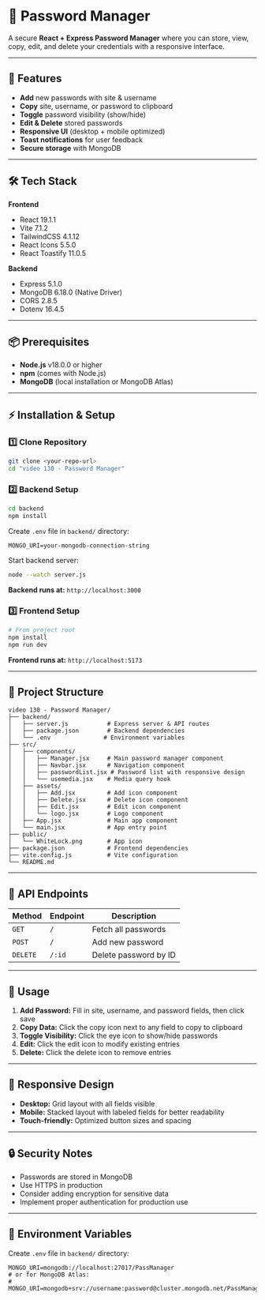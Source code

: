 # 🔑 Password Manager

A secure **React + Express Password Manager** where you can store, view, copy, edit, and delete your credentials with a responsive interface.

---

## 🚀 Features
- **Add** new passwords with site & username
- **Copy** site, username, or password to clipboard
- **Toggle** password visibility (show/hide)
- **Edit & Delete** stored passwords
- **Responsive UI** (desktop + mobile optimized)
- **Toast notifications** for user feedback
- **Secure storage** with MongoDB

---

## 🛠️ Tech Stack

**Frontend**
- React 19.1.1
- Vite 7.1.2
- TailwindCSS 4.1.12
- React Icons 5.5.0
- React Toastify 11.0.5

**Backend**
- Express 5.1.0
- MongoDB 6.18.0 (Native Driver)
- CORS 2.8.5
- Dotenv 16.4.5

---

## 📦 Prerequisites

- **Node.js** v18.0.0 or higher
- **npm** (comes with Node.js)
- **MongoDB** (local installation or MongoDB Atlas)

---

## ⚡ Installation & Setup

### 1️⃣ Clone Repository
```bash
git clone <your-repo-url>
cd "video 130 - Password Manager"
```

### 2️⃣ Backend Setup
```bash
cd backend
npm install
```

Create `.env` file in `backend/` directory:
```env
MONGO_URI=your-mongodb-connection-string
```

Start backend server:
```bash
node --watch server.js
```
**Backend runs at:** `http://localhost:3000`

### 3️⃣ Frontend Setup
```bash
# From project root
npm install
npm run dev
```
**Frontend runs at:** `http://localhost:5173`

---

## 📂 Project Structure

```
video 130 - Password Manager/
├── backend/
│   ├── server.js           # Express server & API routes
│   ├── package.json        # Backend dependencies
│   └── .env               # Environment variables
├── src/
│   ├── components/
│   │   ├── Manager.jsx     # Main password manager component
│   │   ├── Navbar.jsx      # Navigation component
│   │   ├── passwordList.jsx # Password list with responsive design
│   │   └── usemedia.jsx    # Media query hook
│   ├── assets/
│   │   ├── Add.jsx         # Add icon component
│   │   ├── Delete.jsx      # Delete icon component
│   │   ├── Edit.jsx        # Edit icon component
│   │   └── logo.jsx        # Logo component
│   ├── App.jsx             # Main app component
│   └── main.jsx            # App entry point
├── public/
│   └── WhiteLock.png       # App icon
├── package.json            # Frontend dependencies
├── vite.config.js          # Vite configuration
└── README.md
```

---

## 🔌 API Endpoints

| Method | Endpoint | Description |
|--------|----------|-------------|
| `GET` | `/` | Fetch all passwords |
| `POST` | `/` | Add new password |
| `DELETE` | `/:id` | Delete password by ID |

---

## 🎯 Usage

1. **Add Password:** Fill in site, username, and password fields, then click save
2. **Copy Data:** Click the copy icon next to any field to copy to clipboard
3. **Toggle Visibility:** Click the eye icon to show/hide passwords
4. **Edit:** Click the edit icon to modify existing entries
5. **Delete:** Click the delete icon to remove entries

---

## 📱 Responsive Design

- **Desktop:** Grid layout with all fields visible
- **Mobile:** Stacked layout with labeled fields for better readability
- **Touch-friendly:** Optimized button sizes and spacing

---

## 🔒 Security Notes

- Passwords are stored in MongoDB
- Use HTTPS in production
- Consider adding encryption for sensitive data
- Implement proper authentication for production use

---

## 📄 Environment Variables

Create `.env` file in `backend/` directory:
```env
MONGO_URI=mongodb://localhost:27017/PassManager
# or for MongoDB Atlas:
# MONGO_URI=mongodb+srv://username:password@cluster.mongodb.net/PassManager
```
